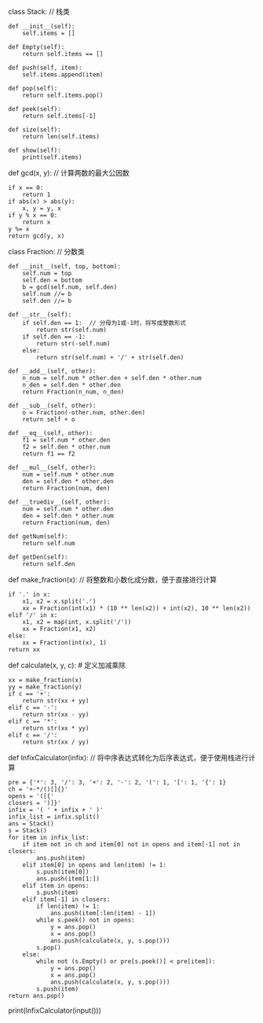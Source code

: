 class Stack:  // 栈类

    def __init__(self):
        self.items = []

    def Empty(self):
        return self.items == []

    def push(self, item):
        self.items.append(item)

    def pop(self):
        return self.items.pop()

    def peek(self):
        return self.items[-1]

    def size(self):
        return len(self.items)

    def show(self):
        print(self.items)


def gcd(x, y):  // 计算两数的最大公因数

    if x == 0:
        return 1
    if abs(x) > abs(y):
        x, y = y, x
    if y % x == 0:
        return x
    y %= x
    return gcd(y, x)


class Fraction:  // 分数类

    def __init__(self, top, bottom):
        self.num = top
        self.den = bottom
        b = gcd(self.num, self.den)
        self.num //= b
        self.den //= b

    def __str__(self):
        if self.den == 1:  // 分母为1或-1时，将写成整数形式
            return str(self.num)
        if self.den == -1:
            return str(-self.num)
        else:
            return str(self.num) + '/' + str(self.den)

    def __add__(self, other):
        n_num = self.num * other.den + self.den * other.num
        n_den = self.den * other.den
        return Fraction(n_num, n_den)

    def __sub__(self, other):
        o = Fraction(-other.num, other.den)
        return self + o

    def __eq__(self, other):
        f1 = self.num * other.den
        f2 = self.den * other.num
        return f1 == f2

    def __mul__(self, other):
        num = self.num * other.num
        den = self.den * other.den
        return Fraction(num, den)

    def __truediv__(self, other):
        num = self.num * other.den
        den = self.den * other.num
        return Fraction(num, den)

    def getNum(self):
        return self.num

    def getDen(self):
        return self.den


def make_fraction(x):  // 将整数和小数化成分数，便于直接进行计算

    if '.' in x:
        x1, x2 = x.split('.')
        xx = Fraction(int(x1) * (10 ** len(x2)) + int(x2), 10 ** len(x2))
    elif '/' in x:
        x1, x2 = map(int, x.split('/'))
        xx = Fraction(x1, x2)
    else:
        xx = Fraction(int(x), 1)
    return xx


def calculate(x, y, c):  # 定义加减乘除

    xx = make_fraction(x)
    yy = make_fraction(y)
    if c == '+':
        return str(xx + yy)
    elif c == '-':
        return str(xx - yy)
    elif c == '*':
        return str(xx * yy)
    elif c == '/':
        return str(xx / yy)


def InfixCalculator(infix):  // 将中序表达式转化为后序表达式，便于使用栈进行计算

    pre = {'*': 3, '/': 3, '+': 2, '-': 2, '(': 1, '[': 1, '{': 1}
    ch = '+-*/()[]{}'
    opens = '([{'
    closers = ')]}'
    infix = '( ' + infix + ' )'
    infix_list = infix.split()
    ans = Stack()
    s = Stack()
    for item in infix_list:
        if item not in ch and item[0] not in opens and item[-1] not in closers:
            ans.push(item)
        elif item[0] in opens and len(item) != 1:
            s.push(item[0])
            ans.push(item[1:])
        elif item in opens:
            s.push(item)
        elif item[-1] in closers:
            if len(item) != 1:
                ans.push(item[:len(item) - 1])
            while s.peek() not in opens:
                y = ans.pop()
                x = ans.pop()
                ans.push(calculate(x, y, s.pop()))
            s.pop()
        else:
            while not (s.Empty() or pre[s.peek()] < pre[item]):
                y = ans.pop()
                x = ans.pop()
                ans.push(calculate(x, y, s.pop()))
            s.push(item)
    return ans.pop()


print(InfixCalculator(input()))
